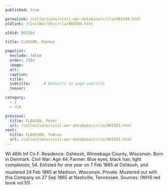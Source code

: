 ```yaml
---
published: true

permalink: /collections/civil-war-database/c/cla/001504.html
oldlink: /CivilWar/db/c/cla/001504.html

oldid: 001504

title: CLAUSON, Rasmus

pagelist:
  exclude: false
  order: 1504
  image: 
  alt:
  caption:
  title:
  subtitle:      # Defaults to page subtitle
  teaser:

category: 
  - C 
  - CLA

previous:
  title: CLAUSON, Peter
  url: /collections/civil-war-database/c/cla/001503.html  
next:
  title: CLAUSSON, Tobias
  url: /collections/civil-war-database/c/cla/001505.html   
---
```

WI 46th Inf Co F. Residence: Oshkosh, Winnebago County, Wisconsin. Born in Denmark. Civil War: Age 44. Farmer. Blue eyes, black hair, light complexion, 5&#146;4&#148;. Enlisted for one year on 7 Feb 1865 at Oshkosh, and mustered 24 Feb 1865 at Madison, Wisconsin. Private. Mustered out with this Company on 27 Sep 1865 at Nashville, Tennessee. Sources: (WHS red book vol 51)